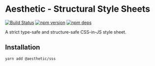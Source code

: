 # Aesthetic - Structural Style Sheets

[![Build Status](https://github.com/milesj/aesthetic/workflows/Build/badge.svg)](https://github.com/milesj/aesthetic/actions?query=branch%3Amaster)
[![npm version](https://badge.fury.io/js/%40aesthetic%sss.svg)](https://www.npmjs.com/package/@aesthetic/sss)
[![npm deps](https://david-dm.org/milesj/aesthetic.svg?path=packages/sss)](https://www.npmjs.com/package/@aesthetic/sss)

A strict type-safe and structure-safe CSS-in-JS style sheet.

## Installation

```
yarn add @aesthetic/sss
```
